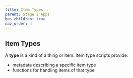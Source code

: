 ```yaml
---
title: Item Types
parent: Stage 2 Apps
has_children: true
nav_order: 4
---
```


## Item Types

A **type** is a kind of a thing or item. 
Item type scripts provide:
- metadata describing a specific item type
- functions for handling items of that type
